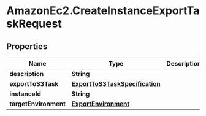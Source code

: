 # AmazonEc2.CreateInstanceExportTaskRequest

## Properties

Name | Type | Description | Notes
------------ | ------------- | ------------- | -------------
**description** | **String** |  | [optional] 
**exportToS3Task** | [**ExportToS3TaskSpecification**](ExportToS3TaskSpecification.md) |  | [optional] 
**instanceId** | **String** |  | 
**targetEnvironment** | [**ExportEnvironment**](ExportEnvironment.md) |  | [optional] 


